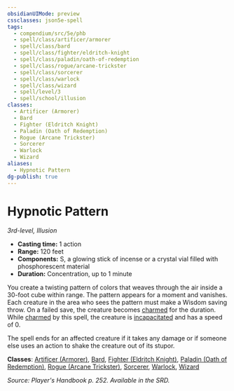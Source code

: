 ```yaml
---
obsidianUIMode: preview
cssclasses: json5e-spell
tags:
  - compendium/src/5e/phb
  - spell/class/artificer/armorer
  - spell/class/bard
  - spell/class/fighter/eldritch-knight
  - spell/class/paladin/oath-of-redemption
  - spell/class/rogue/arcane-trickster
  - spell/class/sorcerer
  - spell/class/warlock
  - spell/class/wizard
  - spell/level/3
  - spell/school/illusion
classes:
  - Artificer (Armorer)
  - Bard
  - Fighter (Eldritch Knight)
  - Paladin (Oath of Redemption)
  - Rogue (Arcane Trickster)
  - Sorcerer
  - Warlock
  - Wizard
aliases:
  - Hypnotic Pattern
dg-publish: true
---
```

# Hypnotic Pattern
*3rd-level, Illusion*  

- **Casting time:** 1 action
- **Range:** 120 feet
- **Components:** S, a glowing stick of incense or a crystal vial filled with phosphorescent material
- **Duration:** Concentration, up to 1 minute

You create a twisting pattern of colors that weaves through the air inside a 30-foot cube within range. The pattern appears for a moment and vanishes. Each creature in the area who sees the pattern must make a Wisdom saving throw. On a failed save, the creature becomes [charmed](/3-Mechanics/CLI/rules/conditions.md#charmed) for the duration. While [charmed](/3-Mechanics/CLI/rules/conditions.md#charmed) by this spell, the creature is [incapacitated](/3-Mechanics/CLI/rules/conditions.md#incapacitated) and has a speed of 0.

The spell ends for an affected creature if it takes any damage or if someone else uses an action to shake the creature out of its stupor.

**Classes**: [Artificer (Armorer)](/Admin/CLI/classes/artificer-armorer-tce.md), [Bard](/Admin/CLI/classes/bard.md), [Fighter (Eldritch Knight)](/Admin/CLI/classes/fighter-eldritch-knight.md), [Paladin (Oath of Redemption)](/Admin/CLI/classes/paladin-oath-of-redemption-xge.md), [Rogue (Arcane Trickster)](/Admin/CLI/classes/rogue-arcane-trickster.md), [Sorcerer](/Admin/CLI/classes/sorcerer.md), [Warlock](/Admin/CLI/classes/warlock.md), [Wizard](/Admin/CLI/classes/wizard.md)

*Source: Player's Handbook p. 252. Available in the SRD.*